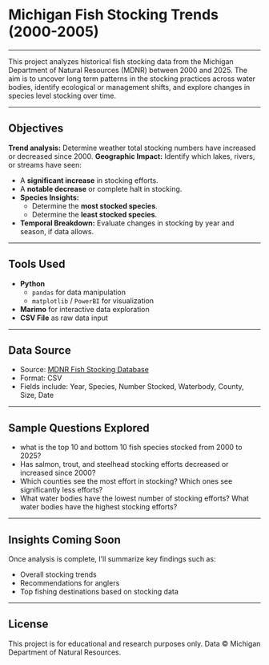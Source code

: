 # Michigan Fish Stocking Trends (2000-2005)

---

This project analyzes historical fish stocking data from the Michigan Department of Natural Resources (MDNR) between 2000 and 2025. The aim is to uncover long term patterns in the stocking practices across water bodies, identify ecological or management shifts, and explore changes in species level stocking over time.

---

## Objectives
**Trend analysis:** Determine weather total stocking numbers have increased or decreased since 2000.
**Geographic Impact:** Identify which lakes, rivers, or streams have seen:
  - A **significant increase** in stocking efforts.
  - A **notable decrease** or complete halt in stocking.
- **Species Insights:**
  - Determine the **most stocked species**.
  - Determine the **least stocked species**.
- **Temporal Breakdown:** Evaluate changes in stocking by year and season, if data allows.

---

## Tools Used

- **Python**
  - `pandas` for data manipulation
  - `matplotlib` / `PowerBI` for visualization
- **Marimo** for interactive data exploration
- **CSV File** as raw data input

---

## Data Source

- Source: [MDNR Fish Stocking Database](https://www.dnr.state.mi.us/fishstock/)
- Format: CSV
- Fields include: Year, Species, Number Stocked, Waterbody, County, Size, Date

---

## Sample Questions Explored

- what is the top 10 and bottom 10 fish species stocked from 2000 to 2025?
- Has salmon, trout, and steelhead stocking efforts decreased or increased since 2000?
- Which counties see the most effort in stocking? Which ones see significantly less efforts?
- What water bodies have the lowest number of stocking efforts? What water bodies have the highest stocking efforts?

---

## Insights Coming Soon

Once analysis is complete, I’ll summarize key findings such as:
- Overall stocking trends
- Recommendations for anglers
- Top fishing destinations based on stocking data

---

## License

This project is for educational and research purposes only. Data © Michigan Department of Natural Resources.
